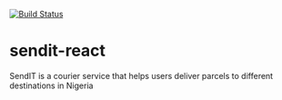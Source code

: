 [![Build Status](https://travis-ci.org/eokwukwe/sendit-react.svg?branch=develop)](https://travis-ci.org/eokwukwe/sendit-react)

# sendit-react
SendIT is a courier service that helps users deliver parcels to different destinations in Nigeria
